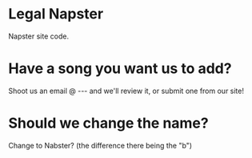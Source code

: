 # Legal Napster
Napster site code.

# Have a song you want us to add?
Shoot us an email @ --- and we'll review it, or submit one from our site!

# Should we change the name?
Change to Nabster? (the difference there being the "b")
